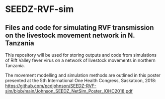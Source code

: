 # SEEDZ-RVF-sim
## Files and code for simulating RVF transmission on the livestock movement network in N. Tanzania

This repository will be used for storing outputs and code from simulations of Rift Valley fever virus on a network of livestock movements in northern Tanzania. 

The movement modelling and simulation methods are outlined in this poster presented at the 5th International One Health Congress, Saskatoon, 2018:
https://github.com/pcdjohnson/SEEDZ-RVF-sim/blob/main/Johnson_SEEDZ_NetSim_Poster_IOHC2018.pdf
